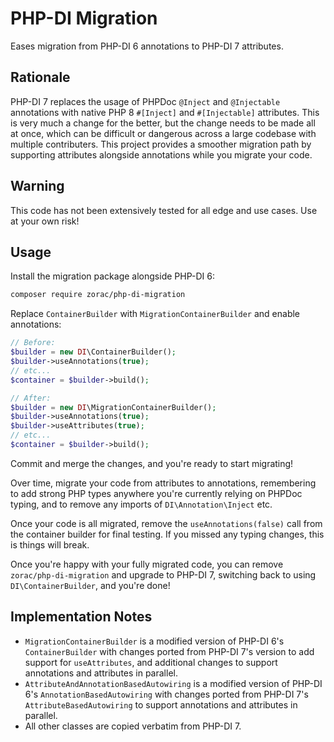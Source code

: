 # PHP-DI Migration

Eases migration from PHP-DI 6 annotations to PHP-DI 7 attributes.

## Rationale

PHP-DI 7 replaces the usage of PHPDoc `@Inject` and `@Injectable` annotations
with native PHP 8 `#[Inject]` and `#[Injectable]` attributes. This is very much
a change for the better, but the change needs to be made all at once, which can
be difficult or dangerous across a large codebase with multiple contributers.
This project provides a smoother migration path by supporting attributes
alongside annotations while you migrate your code.

## Warning

This code has not been extensively tested for all edge and use cases.
Use at your own risk!

## Usage

Install the migration package alongside PHP-DI 6:
```sh
composer require zorac/php-di-migration
```
Replace `ContainerBuilder` with `MigrationContainerBuilder` and enable
annotations:
```php
// Before:
$builder = new DI\ContainerBuilder();
$builder->useAnnotations(true);
// etc...
$container = $builder->build();

// After:
$builder = new DI\MigrationContainerBuilder();
$builder->useAnnotations(true);
$builder->useAttributes(true);
// etc...
$container = $builder->build();
```
Commit and merge the changes, and you're ready to start migrating!

Over time, migrate your code from attributes to annotations, remembering to add
strong PHP types anywhere you're currently relying on PHPDoc typing, and to
remove any imports of `DI\Annotation\Inject` etc.

Once your code is all migrated, remove the `useAnnotations(false)` call from
the container builder for final testing. If you missed any typing changes, this
is things will break.

Once you're happy with your fully migrated code, you can remove
`zorac/php-di-migration` and upgrade to PHP-DI 7, switching back to using
`DI\ContainerBuilder`, and you're done!

## Implementation Notes

* `MigrationContainerBuilder` is a modified version of PHP-DI 6's
  `ContainerBuilder` with changes ported from PHP-DI 7's version to add support
  for `useAttributes`, and additional changes to support annotations and
  attributes in parallel.
* `AttributeAndAnnotationBasedAutowiring` is a modified version of PHP-DI 6's
  `AnnotationBasedAutowiring` with changes ported from PHP-DI 7's
  `AttributeBasedAutowiring` to support annotations and attributes in parallel.
* All other classes are copied verbatim from PHP-DI 7.
